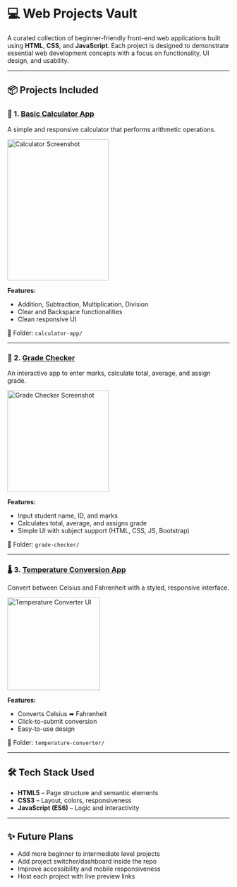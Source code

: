 
# 💻 Web Projects Vault

A curated collection of beginner-friendly front-end web applications built using **HTML**, **CSS**, and **JavaScript**. Each project is designed to demonstrate essential web development concepts with a focus on functionality, UI design, and usability.

---

## 📦 Projects Included

### 🔢 1. [Basic Calculator App](./calculator-app)

A simple and responsive calculator that performs arithmetic operations.

<img width="230" height="320" alt="Calculator Screenshot" src="https://github.com/user-attachments/assets/f94407ac-b382-4fba-900f-93e90ae893a2" />

**Features:**
- Addition, Subtraction, Multiplication, Division
- Clear and Backspace functionalities
- Clean responsive UI

📁 Folder: `calculator-app/`

---

### 📝 2. [Grade Checker](./grade-checker)

An interactive app to enter marks, calculate total, average, and assign grade.

<img width="230" height="230" alt="Grade Checker Screenshot" src="https://github.com/user-attachments/assets/586ae051-554b-403d-941a-8b8fee608e62" />

**Features:**
- Input student name, ID, and marks
- Calculates total, average, and assigns grade
- Simple UI with subject support (HTML, CSS, JS, Bootstrap)

📁 Folder: `grade-checker/`

---

### 🌡️ 3. [Temperature Conversion App](./temperature-converter)

Convert between Celsius and Fahrenheit with a styled, responsive interface.

<img width="210" height="210" alt="Temperature Converter UI" src="https://github.com/user-attachments/assets/cb13d0a8-06fe-44b2-b889-b823fbbe3a9a" />

**Features:**
- Converts Celsius ⬌ Fahrenheit
- Click-to-submit conversion
- Easy-to-use design

📁 Folder: `temperature-converter/`

---


## 🛠️ Tech Stack Used

* **HTML5** – Page structure and semantic elements
* **CSS3** – Layout, colors, responsiveness
* **JavaScript (ES6)** – Logic and interactivity

---

## ✨ Future Plans

* Add more beginner to intermediate level projects
* Add project switcher/dashboard inside the repo
* Improve accessibility and mobile responsiveness
* Host each project with live preview links

